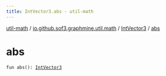 ```yaml
---
title: IntVector3.abs - util-math
---
```


[util-math](../../index.html) / [io.github.sof3.graphmine.util.math](../index.html) / [IntVector3](index.html) / [abs](./abs.html)

# abs

`fun abs(): `[`IntVector3`](index.html)